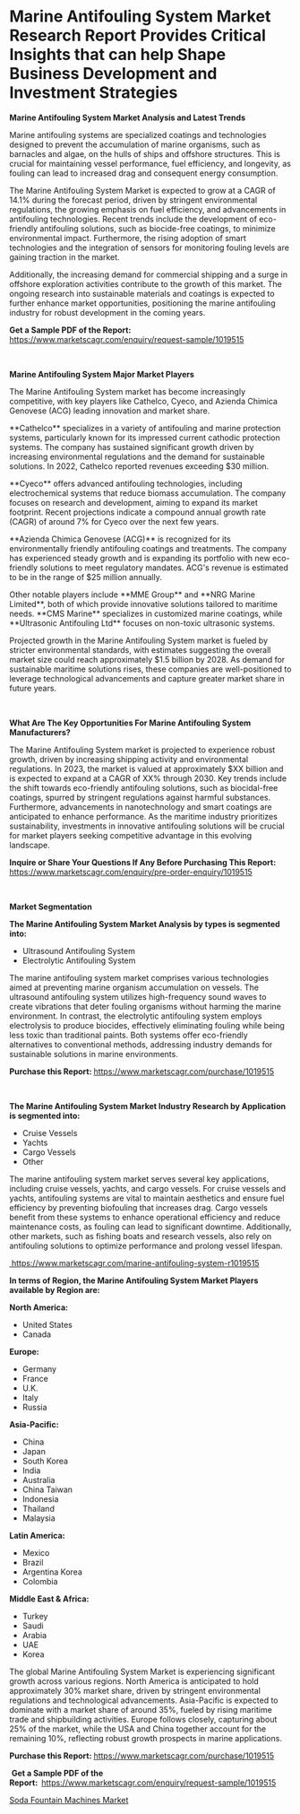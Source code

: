 <p><h1>Marine Antifouling System Market Research Report Provides Critical Insights that can help Shape Business Development and Investment Strategies</h1></p><p><strong>Marine Antifouling System Market Analysis and Latest Trends</strong></p>
<p><p>Marine antifouling systems are specialized coatings and technologies designed to prevent the accumulation of marine organisms, such as barnacles and algae, on the hulls of ships and offshore structures. This is crucial for maintaining vessel performance, fuel efficiency, and longevity, as fouling can lead to increased drag and consequent energy consumption. </p><p>The Marine Antifouling System Market is expected to grow at a CAGR of 14.1% during the forecast period, driven by stringent environmental regulations, the growing emphasis on fuel efficiency, and advancements in antifouling technologies. Recent trends include the development of eco-friendly antifouling solutions, such as biocide-free coatings, to minimize environmental impact. Furthermore, the rising adoption of smart technologies and the integration of sensors for monitoring fouling levels are gaining traction in the market. </p><p>Additionally, the increasing demand for commercial shipping and a surge in offshore exploration activities contribute to the growth of this market. The ongoing research into sustainable materials and coatings is expected to further enhance market opportunities, positioning the marine antifouling industry for robust development in the coming years.</p></p>
<p><strong>Get a Sample PDF of the Report:&nbsp;</strong> <a href="https://www.marketscagr.com/enquiry/request-sample/1019515?utm_campaign=1126&utm_medium=2&utm_source=Github&utm_content=ia&utm_term=22022025&utm_id=marine-antifouling-system">https://www.marketscagr.com/enquiry/request-sample/1019515</a></p>
<p>&nbsp;</p>
<p><strong>Marine Antifouling System Major Market Players</strong></p>
<p><p>The Marine Antifouling System market has become increasingly competitive, with key players like Cathelco, Cyeco, and Azienda Chimica Genovese (ACG) leading innovation and market share. </p><p>**Cathelco** specializes in a variety of antifouling and marine protection systems, particularly known for its impressed current cathodic protection systems. The company has sustained significant growth driven by increasing environmental regulations and the demand for sustainable solutions. In 2022, Cathelco reported revenues exceeding $30 million.</p><p>**Cyeco** offers advanced antifouling technologies, including electrochemical systems that reduce biomass accumulation. The company focuses on research and development, aiming to expand its market footprint. Recent projections indicate a compound annual growth rate (CAGR) of around 7% for Cyeco over the next few years.</p><p>**Azienda Chimica Genovese (ACG)** is recognized for its environmentally friendly antifouling coatings and treatments. The company has experienced steady growth and is expanding its portfolio with new eco-friendly solutions to meet regulatory mandates. ACG's revenue is estimated to be in the range of $25 million annually.</p><p>Other notable players include **MME Group** and **NRG Marine Limited**, both of which provide innovative solutions tailored to maritime needs. **CMS Marine** specializes in customized marine coatings, while **Ultrasonic Antifouling Ltd** focuses on non-toxic ultrasonic systems. </p><p>Projected growth in the Marine Antifouling System market is fueled by stricter environmental standards, with estimates suggesting the overall market size could reach approximately $1.5 billion by 2028. As demand for sustainable maritime solutions rises, these companies are well-positioned to leverage technological advancements and capture greater market share in future years.</p></p>
<p>&nbsp;</p>
<p><strong>What Are The Key Opportunities For Marine Antifouling System Manufacturers?</strong></p>
<p><p>The Marine Antifouling System market is projected to experience robust growth, driven by increasing shipping activity and environmental regulations. In 2023, the market is valued at approximately $XX billion and is expected to expand at a CAGR of XX% through 2030. Key trends include the shift towards eco-friendly antifouling solutions, such as biocidal-free coatings, spurred by stringent regulations against harmful substances. Furthermore, advancements in nanotechnology and smart coatings are anticipated to enhance performance. As the maritime industry prioritizes sustainability, investments in innovative antifouling solutions will be crucial for market players seeking competitive advantage in this evolving landscape.</p></p>
<p><strong>Inquire or Share Your Questions If Any Before Purchasing This Report:</strong> <a href="https://www.marketscagr.com/enquiry/pre-order-enquiry/1019515?utm_campaign=1126&utm_medium=2&utm_source=Github&utm_content=ia&utm_term=22022025&utm_id=marine-antifouling-system">https://www.marketscagr.com/enquiry/pre-order-enquiry/1019515</a></p>
<p>&nbsp;</p>
<p><strong>Market Segmentation</strong></p>
<p><strong>The Marine Antifouling System Market Analysis by types is segmented into:</strong></p>
<p><ul><li>Ultrasound Antifouling System</li><li>Electrolytic Antifouling System</li></ul></p>
<p><p>The marine antifouling system market comprises various technologies aimed at preventing marine organism accumulation on vessels. The ultrasound antifouling system utilizes high-frequency sound waves to create vibrations that deter fouling organisms without harming the marine environment. In contrast, the electrolytic antifouling system employs electrolysis to produce biocides, effectively eliminating fouling while being less toxic than traditional paints. Both systems offer eco-friendly alternatives to conventional methods, addressing industry demands for sustainable solutions in marine environments.</p></p>
<p><strong>Purchase this Report:&nbsp;</strong><a href="https://www.marketscagr.com/purchase/1019515?utm_campaign=1126&utm_medium=2&utm_source=Github&utm_content=ia&utm_term=22022025&utm_id=marine-antifouling-system">https://www.marketscagr.com/purchase/1019515</a></p>
<p>&nbsp;</p>
<p><strong>The Marine Antifouling System Market Industry Research by Application is segmented into:</strong></p>
<p><ul><li>Cruise Vessels</li><li>Yachts</li><li>Cargo Vessels</li><li>Other</li></ul></p>
<p><p>The marine antifouling system market serves several key applications, including cruise vessels, yachts, and cargo vessels. For cruise vessels and yachts, antifouling systems are vital to maintain aesthetics and ensure fuel efficiency by preventing biofouling that increases drag. Cargo vessels benefit from these systems to enhance operational efficiency and reduce maintenance costs, as fouling can lead to significant downtime. Additionally, other markets, such as fishing boats and research vessels, also rely on antifouling solutions to optimize performance and prolong vessel lifespan.</p></p>
<p><a href="https://www.marketscagr.com/marine-antifouling-system-r1019515?utm_campaign=1126&utm_medium=2&utm_source=Github&utm_content=ia&utm_term=22022025&utm_id=marine-antifouling-system">&nbsp;https://www.marketscagr.com/marine-antifouling-system-r1019515</a></p>
<p><strong>In terms of Region, the Marine Antifouling System Market Players available by Region are:</strong></p>
<p>
    <p> <strong> North America: </strong>
        <ul>
            <li>United States</li>
            <li>Canada</li>
        </ul>
        </p> 
    <p> <strong> Europe: </strong>
        <ul>
            <li>Germany</li>
            <li>France</li>
            <li>U.K.</li>
            <li>Italy</li>
            <li>Russia</li>
        </ul>
        </p> 
    <p> <strong> Asia-Pacific: </strong>
        <ul>
            <li>China</li>
            <li>Japan</li>
            <li>South Korea</li>
            <li>India</li>
            <li>Australia</li>
            <li>China Taiwan</li>
            <li>Indonesia</li>
            <li>Thailand</li>
            <li>Malaysia</li>
        </ul>
        </p> 
    <p> <strong> Latin America: </strong>
        <ul>
            <li>Mexico</li>
            <li>Brazil</li>
            <li>Argentina Korea</li>
            <li>Colombia</li>
        </ul>
        </p> 
    <p> <strong> Middle East & Africa: </strong>
        <ul>
            <li>Turkey</li>
            <li>Saudi</li>
            <li>Arabia</li>
            <li>UAE</li>
            <li>Korea</li>
        </ul>
    </p>
    </p>
<p><p>The global Marine Antifouling System Market is experiencing significant growth across various regions. North America is anticipated to hold approximately 30% market share, driven by stringent environmental regulations and technological advancements. Asia-Pacific is expected to dominate with a market share of around 35%, fueled by rising maritime trade and shipbuilding activities. Europe follows closely, capturing about 25% of the market, while the USA and China together account for the remaining 10%, reflecting robust growth prospects in marine applications.</p></p>
<p><strong>Purchase this Report: </strong><a href="https://www.marketscagr.com/purchase/1019515?utm_campaign=1126&utm_medium=2&utm_source=Github&utm_content=ia&utm_term=22022025&utm_id=marine-antifouling-system">https://www.marketscagr.com/purchase/1019515</a></p>
<p>&nbsp;<strong>Get a Sample PDF of the Report:&nbsp;&nbsp;</strong><a href="https://www.marketscagr.com/enquiry/request-sample/1019515?utm_campaign=1126&utm_medium=2&utm_source=Github&utm_content=ia&utm_term=22022025&utm_id=marine-antifouling-system">https://www.marketscagr.com/enquiry/request-sample/1019515</a></p>
<p><strong></strong></p>
<p><p><a href="https://github.com/julyju69/Market-Research-Report-List-6/blob/main/soda-fountain-machines-market.md?utm_campaign=1126&utm_medium=2&utm_source=Github&utm_content=ia&utm_term=22022025&utm_id=marine-antifouling-system">Soda Fountain Machines Market</a></p></p>